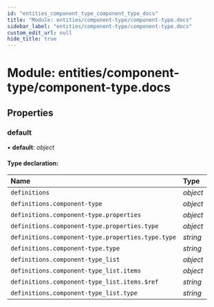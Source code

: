 ```yaml
---
id: "entities_component_type_component_type_docs"
title: "Module: entities/component-type/component-type.docs"
sidebar_label: "entities/component-type/component-type.docs"
custom_edit_url: null
hide_title: true
---
```


# Module: entities/component-type/component-type.docs

## Properties

### default

• **default**: *object*

#### Type declaration:

| Name | Type |
| :------ | :------ |
| `definitions` | *object* |
| `definitions.component-type` | *object* |
| `definitions.component-type.properties` | *object* |
| `definitions.component-type.properties.type` | *object* |
| `definitions.component-type.properties.type.type` | *string* |
| `definitions.component-type.type` | *string* |
| `definitions.component-type_list` | *object* |
| `definitions.component-type_list.items` | *object* |
| `definitions.component-type_list.items.$ref` | *string* |
| `definitions.component-type_list.type` | *string* |
